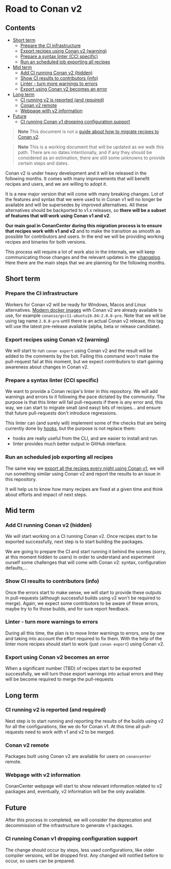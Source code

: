 # Road to Conan v2

<!-- toc -->
## Contents

  * [Short term](#short-term)
    * [Prepare the CI infrastructure](#prepare-the-ci-infrastructure)
    * [Export recipes using Conan v2 (warning)](#export-recipes-using-conan-v2-warning)
    * [Prepare a syntax linter (CCI specific)](#prepare-a-syntax-linter-cci-specific)
    * [Run an scheduled job exporting all recipes](#run-an-scheduled-job-exporting-all-recipes)
  * [Mid term](#mid-term)
    * [Add CI running Conan v2 (hidden)](#add-ci-running-conan-v2-hidden)
    * [Show CI results to contributors (info)](#show-ci-results-to-contributors-info)
    * [Linter - turn more warnings to errors](#linter---turn-more-warnings-to-errors)
    * [Export using Conan v2 becomes an error](#export-using-conan-v2-becomes-an-error)
  * [Long term](#long-term)
    * [CI running v2 is reported (and required)](#ci-running-v2-is-reported-and-required)
    * [Conan v2 remote](#conan-v2-remote)
    * [Webpage with v2 information](#webpage-with-v2-information)
  * [Future](#future)
    * [CI running Conan v1 dropping configuration support](#ci-running-conan-v1-dropping-configuration-support)<!-- endToc -->

> **Note** This document is not a [guide about how to migrate recipes to Conan v2](v2_migration.md).

> **Note** This is a working document that will be updated as we walk
> this path. There are no dates intentionally, and if any they should be
> considered as an estimation, there are still some unknowns to provide
> certain steps and dates.

Conan v2 is under heavy development and it will be released in the
following months. It comes with many improvements that will benefit
recipes and users, and we are willing to adopt it.

It is a new major version that will come with many breaking changes. Lot
of the features and syntax that we were used to in Conan v1 will no longer
be available and will be supersedes by improved alternatives. All these
alternatives should be backported to v1.x releases, so **there will be a
subset of features that will work using Conan v1 and v2**.

**Our main goal in ConanCenter during this migration process is to ensure
that recipes work with v1 and v2** and to make the transition as smooth as
possible for contributors and users. In the end we will be providing
working recipes and binaries for both versions.

This process will require a lot of work also in the internals, we will keep
communicating those changes and the relevant updates in the
[changelog](changelog.md). Here there are the main steps that we are
planning for the following months.

## Short term

### Prepare the CI infrastructure

Workers for Conan v2 will be ready for Windows, Macos and Linux alternatives.
[Modern docker images](https://github.com/conan-io/conan-docker-tools/tree/master/modern) with Conan v2 are already
available to use, for example `conanio/gcc11-ubuntu16.04:2.0.0-pre`.
Note that we will be using tag name `2.0.0-pre` until there is an
actual Conan v2 release, this tag will use the latest pre-release
available (alpha, beta or release candidate).

### Export recipes using Conan v2 (warning)

We will start to run `conan export` using Conan v2 and the result will be
added to the comments by the bot. Failing this command won't make the
pull-request fail at this moment, but we expect contributors to start
gaining awareness about changes in Conan v2.

### Prepare a syntax linter (CCI specific)

We want to provide a Conan recipe's linter in this repository. We will add
warnings and errors to it following the pace dictated by the community.
The purpose is that this linter will fail pull-requests if there is any
error and, this way, we can start to migrate small (and easy) bits of
recipes... and ensure that future pull-requests don't introduce
regressions.

This linter can (and surely will) implement some of the checks that are
being currently done by [hooks](https://github.com/conan-io/hooks), but
the purpose is not replace them:

* hooks are really useful from the CLI, and are easier to install and run.
* linter provides much better output in GitHub interface.

### Run an scheduled job exporting all recipes

The same way we [export all the recipes every night using Conan v1](https://github.com/conan-io/conan-center-index/issues/2232), we will
run something similar using Conan v2 and report the results to an issue in
this repository.

It will help us to know how many recipes are fixed at a given time and
think about efforts and impact of next steps.

## Mid term

### Add CI running Conan v2 (hidden)

We will start working on a CI running Conan v2. Once recipes start to be
exported successfully, next step is to start building the packages.

We are going to prepare the CI and start running it behind the scenes
(sorry, at this moment hidden to users) in order to understand and
experiment ourself some challenges that will come with Conan v2: syntax,
configuration defaults,...

### Show CI results to contributors (info)

Once the errors start to make sense, we will start to provide these outputs
in pull-requests (although successful builds using v2 won't be required to
merge). Again, we expect some contributors to be aware of these errors,
maybe try to fix those builds, and for sure report feedback.

### Linter - turn more warnings to errors

During all this time, the plan is to move linter warnings to errors, one
by one and taking into account the effort required to fix them. With the
help of the linter more recipes should start to work (just `conan export`)
using Conan v2.

### Export using Conan v2 becomes an error

When a significant number (TBD) of recipes start to be exported
successfully, we will turn those export warnings into actual errors and
they will be become required to merge the pull-requests

## Long term

### CI running v2 is reported (and required)

Next step is to start running and reporting the results of the builds using
v2 for all the configurations, like we do for Conan v1. At this time all
pull-requests need to work with v1 and v2 to be merged.

### Conan v2 remote

Packages built using Conan v2 are available for users on ``conancenter`` remote.

### Webpage with v2 information

ConanCenter webpage will start to show relevant information related to v2
packages and, eventually, v2 information will be the only available.

## Future

After this process in completed, we will consider the deprecation and
decommission of the infrastructure to generate v1 packages.

### CI running Conan v1 dropping configuration support

The change should occur by steps, less used configurations, like older compiler versions, will be dropped first.
Any changed will notified before to occur, so users can be prepared.

